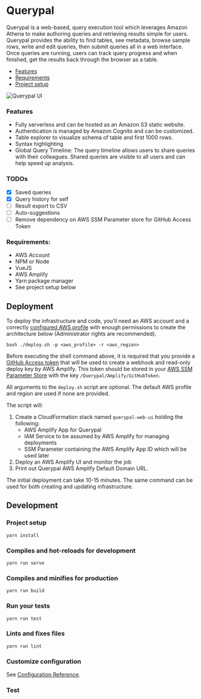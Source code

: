 # Querypal

Querypal is a web-based, query execution tool which leverages Amazon Athena to make authoring queries and retrieving results simple for users. 
Querypal provides the ability to find tables, see metadata, browse sample rows, write and edit queries, then submit queries all in a web interface. 
Once queries are running, users can track query progress and when finished, get the results back through the browser as a table.

- [Features](#features)
- [Requirements](#requirements)
- [Project setup](#project-setup)

![Querypal UI](images/querypal-video-demo.gif)

### Features  
- Fully serverless and can be hosted as an Amazon S3 static website.
- Authentication is managed by Amazon Cognito and can be customized.
- Table explorer to visualize schema of table and first 1000 rows.
- Syntax highlighting
- Global Query Timeline: The query timeline allows users to share queries with their colleagues. Shared queries 
are visible to all users and can help speed up analysis. 


### TODOs
- [x] Saved queries
- [x] Query history for self
- [ ] Result export to CSV
- [ ] Auto-suggestions
- [ ] Remove dependency on AWS SSM Parameter store for GitHub Access Token

### Requirements:
- AWS Account
- NPM or Node
- VueJS
- AWS Amplify
- Yarn package manager
- See project setup below


## Deployment
To deploy the infrastructure and code, you'll need an AWS account and a correctly [configured AWS profile](https://docs.aws.amazon.com/cli/latest/userguide/cli-chap-configure.html) with enough 
permissions to create the architecture below (Administrator rights are recommended).
```shell script
bash ./deploy.sh -p <aws_profile> -r <aws_region> 
```

Before executing the shell command above, it is required that you provide a [GitHub Access token](https://github.com/settings/tokens)
that will be used to create a webhook and read-only deploy key by AWS Amplify. This token should be stored in your [AWS SSM Parameter Store](https://docs.aws.amazon.com/systems-manager/latest/userguide/systems-manager-parameter-store.html) 
with the key `/Querypal/Amplify/GitHubToken`.

All arguments to the `deploy.sh` script are optional. The default AWS profile and region are used if none are provided.

The script will:
1. Create a CloudFormation stack named `querypal-web-ui` holding the following: 
    - AWS Amplify App for Querypal
    - IAM Service to be assumed by AWS Amplify for managing deployments
    - SSM Parameter containing the AWS Amplify App ID which will be used later
2. Deploy an AWS Amplify UI and monitor the job
3. Print out Querypal AWS Amplify Default Domain URL.

The initial deployment can take 10-15 minutes. The same command can be used for both creating and updating infrastructure.  

## Development
### Project setup
```shell script
yarn install
```

### Compiles and hot-reloads for development
```shell script
yarn run serve
```

### Compiles and minifies for production
```shell script
yarn run build
```

### Run your tests
```shell script
yarn run test
```

### Lints and fixes files
```shell script
yarn run lint
```

### Customize configuration
See [Configuration Reference](https://cli.vuejs.org/config/).

### Test
